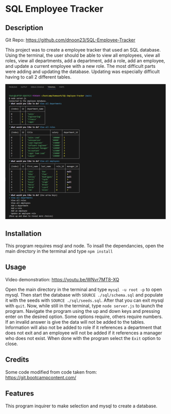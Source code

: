 # SQL Employee Tracker

## Description

Git Repo: https://github.com/dnoon23/SQL-Employee-Tracker
<p>
This project was to create a employee tracker that used an SQL database.  Using the terminal, the user should be able to view all employees, view all roles, view all departments, add a department, add a role, add an employee, and update a current employee with a new role.  The most difficult parts were adding and updating the database.  Updating was especially difficult having to call 2 different tables.  </p>

![Screenshot](./assets/screenshot.png)

## Installation

This program requires msql and node.  To insall the dependancies, open the main directory in the terminal and type `npm install`

## Usage

Video demonstration: https://youtu.be/WNvr7MT8-XQ <p>

Open the main directory in the terminal and type `mysql -u root -p` to open mysql.  Then start the database with `SOURCE ./sql/schema.sql` and populate it with the seeds with `SOURCE ./sql/seeds.sql`.  After that you can exit mysql with `quit`.  Now, while still in the terminal, type `node server.js` to launch the program.  Navigate the program using the up and down keys and pressing enter on the desired option.  Some options require, others require numbers.  If an invalid answer is give the data will not be added to the tables.  Information will also not be added to role if it references a department that does not exit and an employee will not be added if it references a manager who does not exist.  When done with the program select the `Exit` option to close.

## Credits

Some code modified from code taken from: 
https://git.bootcampcontent.com/

## Features

This program inquirer to make selection and mysql to create a database.